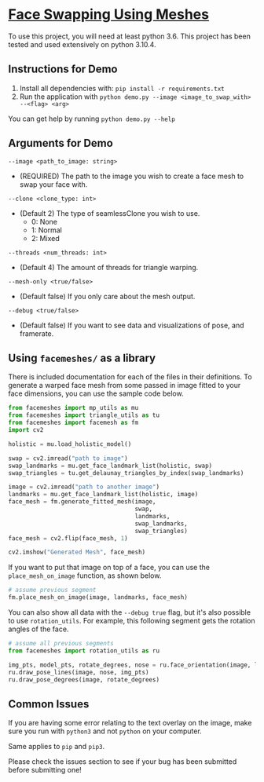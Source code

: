 # [Face Swapping Using Meshes](https://github.com/rquit/landmarks_face_swap)
To use this project, you will need at least python 3.6. This project has been tested and used
extensively on python 3.10.4.

## Instructions for Demo
1. Install all dependencies with: `pip install -r requirements.txt`
2. Run the application with `python demo.py --image <image_to_swap_with> --<flag> <arg>`

You can get help by running `python demo.py --help`

## Arguments for Demo
`--image <path_to_image: string>`
* (REQUIRED) The path to the image you wish to create a face mesh to swap your face with.

`--clone <clone_type: int>`
* (Default 2) The type of seamlessClone you wish to use.
  * 0: None
  * 1: Normal
  * 2: Mixed

`--threads <num_threads: int>`
* (Default 4) The amount of threads for triangle warping.

`--mesh-only <true/false>`
* (Default false) If you only care about the mesh output.

`--debug <true/false>`
* (Default false) If you want to see data and visualizations of pose, and framerate.

## Using `facemeshes/` as a library
There is included documentation for each of the files in their definitions. To generate
a warped face mesh from some passed in image fitted to your face dimensions, you can use
the sample code below.
```python
from facemeshes import mp_utils as mu
from facemeshes import triangle_utils as tu
from facemeshes import facemesh as fm
import cv2

holistic = mu.load_holistic_model()

swap = cv2.imread("path to image")
swap_landmarks = mu.get_face_landmark_list(holistic, swap)
swap_triangles = tu.get_delaunay_triangles_by_index(swap_landmarks)

image = cv2.imread("path to another image")
landmarks = mu.get_face_landmark_list(holistic, image)
face_mesh = fm.generate_fitted_mesh(image,
                                    swap,
                                    landmarks,
                                    swap_landmarks,
                                    swap_triangles)
face_mesh = cv2.flip(face_mesh, 1)

cv2.imshow("Generated Mesh", face_mesh)
```

If you want to put that image on top of a face, you can use the `place_mesh_on_image` function, as shown below.
```python
# assume previous segment
fm.place_mesh_on_image(image, landmarks, face_mesh)
```

You can also show all data with the `--debug true` flag, but it's also possible to use `rotation_utils`.
For example, this following segment gets the rotation angles of the face.
```python
# assume all previous segments
from facemeshes import rotation_utils as ru

img_pts, model_pts, rotate_degrees, nose = ru.face_orientation(image, landmarks)
ru.draw_pose_lines(image, nose, img_pts)
ru.draw_pose_degrees(image, rotate_degrees)
```

## Common Issues
If you are having some error relating to the text overlay on the image, make sure you
run with `python3` and not `python` on your computer.

Same applies to `pip` and `pip3`.

Please check the issues section to see if your bug has been submitted before submitting one!
